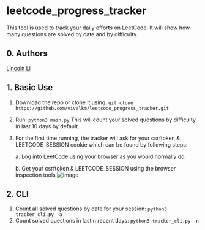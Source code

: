 
# leetcode_progress_tracker
This tool is used to track your daily efforts on LeetCode. It will show how many questions are solved by date and by difficulty.

## 0. Authors
[Lincoln Li](https://github.com/vivalkm)

## 1. Basic Use
1. Download the repo or clone it using: `git clone https://github.com/vivalkm/leetcode_progress_tracker.git`
2. Run: `python3 main.py` This will count your solved questions by difficulty in last 10 days by default.
3. For the first time running, the tracker will ask for your csrftoken & LEETCODE_SESSION cookie which can be found by following steps:
   
   a. Log into LeetCode using your browser as you would normally do.
   
   b. Get your csrftoken & LEETCODE_SESSION using the browser inspection tools
   ![image](https://user-images.githubusercontent.com/83200994/135570856-6b61d9dc-88a8-417b-8b28-1d67ece4205c.png)


## 2. CLI
1. Count all solved questions by date for your session: `python3 tracker_cli.py -a`
2. Count solved questions in last n recent days: `python3 tracker_cli.py -n`